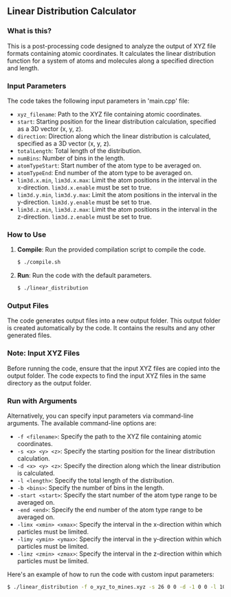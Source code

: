 ## Linear Distribution Calculator

### What is this?

This is a post-processing code designed to analyze the output of XYZ file formats containing atomic coordinates. It calculates the linear distribution function for a system of atoms and molecules along a specified direction and length.

### Input Parameters

The code takes the following input parameters in 'main.cpp' file:

- `xyz_filename`: Path to the XYZ file containing atomic coordinates.
- `start`: Starting position for the linear distribution calculation, specified as a 3D vector (x, y, z).
- `direction`: Direction along which the linear distribution is calculated, specified as a 3D vector (x, y, z).
- `totalLength`: Total length of the distribution.
- `numBins`: Number of bins in the length.
- `atomTypeStart`: Start number of the atom type to be averaged on.
- `atomTypeEnd`: End number of the atom type to be averaged on.
- `lim3d.x.min`, `lim3d.x.max`: Limit the atom positions in the interval in the x-direction. `lim3d.x.enable` must be set to true.
- `lim3d.y.min`, `lim3d.y.max`: Limit the atom positions in the interval in the y-direction. `lim3d.y.enable` must be set to true.
- `lim3d.z.min`, `lim3d.z.max`: Limit the atom positions in the interval in the z-direction. `lim3d.z.enable` must be set to true.

### How to Use

1. **Compile**: Run the provided compilation script to compile the code.
   ```sh
   $ ./compile.sh
   ```

2. **Run**: Run the code with the default parameters.
    ```sh
    $ ./linear_distribution
    ```

### Output Files

The code generates output files into a new output folder. This output folder is created automatically by the code. It contains the results and any other generated files.

### Note: Input XYZ Files

Before running the code, ensure that the input XYZ files are copied into the output folder. The code expects to find the input XYZ files in the same directory as the output folder.

### Run with Arguments

Alternatively, you can specify input parameters via command-line arguments. The available command-line options are:

- `-f <filename>`: Specify the path to the XYZ file containing atomic coordinates.
- `-s <x> <y> <z>`: Specify the starting position for the linear distribution calculation.
- `-d <x> <y> <z>`: Specify the direction along which the linear distribution is calculated.
- `-l <length>`: Specify the total length of the distribution.
- `-b <bins>`: Specify the number of bins in the length.
- `-start <start>`: Specify the start number of the atom type range to be averaged on.
- `-end <end>`: Specify the end number of the atom type range to be averaged on.
- `-limx <xmin> <xmax>`: Specify the interval in the x-direction within which particles must be limited.
- `-limy <ymin> <ymax>`: Specify the interval in the y-direction within which particles must be limited.
- `-limz <zmin> <zmax>`: Specify the interval in the z-direction within which particles must be limited.

Here's an example of how to run the code with custom input parameters:

```sh
$ ./linear_distribution -f o_xyz_to_mines.xyz -s 26 0 0 -d -1 0 0 -l 10 -b 50
```


